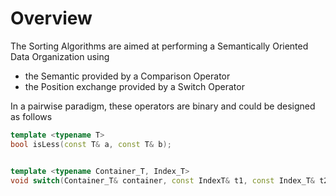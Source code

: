
# Overview 

The Sorting Algorithms are aimed at performing a Semantically Oriented Data Organization using 
- the Semantic provided by a Comparison Operator 
- the Position exchange provided by a Switch Operator 

In a pairwise paradigm, these operators are binary and could be designed as follows 
```cpp
template <typename T>
bool isLess(const T& a, const T& b);                                          ///< Comparison Operator 


template <typename Container_T, Index_T>
void switch(Container_T& container, const IndexT& t1, const Index_T& t2)      ///< Exchanges the Position of the Elements in the Container 

```
